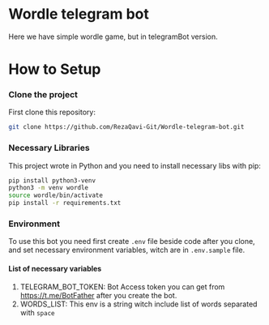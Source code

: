 # Wordle telegram bot
Here we have simple wordle game, but in telegramBot version.

# How to Setup
### Clone the project
First clone this repository:
```bash
git clone https://github.com/RezaQavi-Git/Wordle-telegram-bot.git
```

### Necessary Libraries
This project wrote in Python and you need to install necessary libs with pip:
```bash
pip install python3-venv
python3 -m venv wordle
source wordle/bin/activate
pip install -r requirements.txt
```

### Environment
To use this bot you need first create `.env` file beside code after you clone, and set necessary environment variables, witch are in `.env.sample` file.

#### List of necessary variables
1. TELEGRAM_BOT_TOKEN: 
    Bot Access token you can get from https://t.me/BotFather after you create the bot.
2. WORDS_LIST:
    This env is a string witch include list of words separated with `space`
